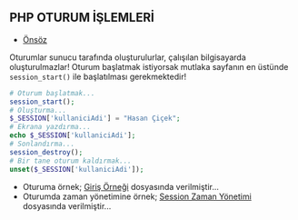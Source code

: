 ## PHP OTURUM İŞLEMLERİ

- [Önsöz](https://github.com/cicekhasan/DersNotlarim)


Oturumlar sunucu tarafında oluşturulurlar, çalışılan bilgisayarda oluşturulmazlar!
Oturum başlatmak istiyorsak mutlaka sayfanın en üstünde ```session_start()``` ile başlatılması gerekmektedir!
```php
# Oturum başlatmak...
session_start();
# Oluşturma...
$_SESSION['kullaniciAdi'] = "Hasan Çiçek";
# Ekrana yazdırma...
echo $_SESSION['kullaniciAdi'];
# Sonlandırma...
session_destroy();
# Bir tane oturum kaldırmak...
unset($_SESSION['kullaniciAdi']);
```

- Oturuma örnek; [Giriş Örneği](dosyalar/php-giris-ornegi.md) dosyasında verilmiştir...
- Oturumda zaman yönetimine örnek; [Session Zaman Yönetimi](dosyalar/php-oturumda-zaman-ornegi.md) dosyasında verilmiştir...


